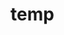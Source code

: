 # temp





























































































































































































































































































































































































































































































































































































































































































































































































































































































































































































































